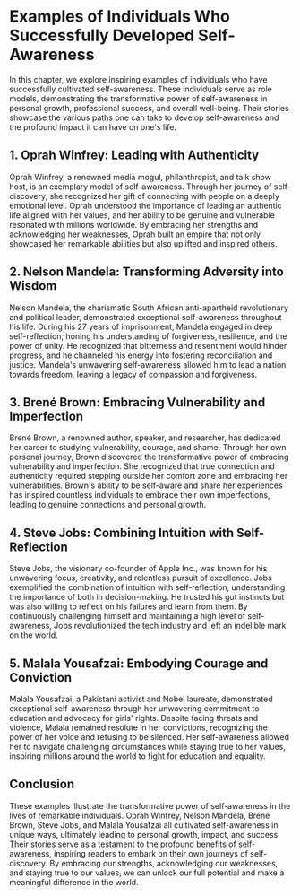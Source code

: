 Examples of Individuals Who Successfully Developed Self-Awareness
==========================================================================

In this chapter, we explore inspiring examples of individuals who have successfully cultivated self-awareness. These individuals serve as role models, demonstrating the transformative power of self-awareness in personal growth, professional success, and overall well-being. Their stories showcase the various paths one can take to develop self-awareness and the profound impact it can have on one's life.

**1. Oprah Winfrey: Leading with Authenticity**
-----------------------------------------------

Oprah Winfrey, a renowned media mogul, philanthropist, and talk show host, is an exemplary model of self-awareness. Through her journey of self-discovery, she recognized her gift of connecting with people on a deeply emotional level. Oprah understood the importance of leading an authentic life aligned with her values, and her ability to be genuine and vulnerable resonated with millions worldwide. By embracing her strengths and acknowledging her weaknesses, Oprah built an empire that not only showcased her remarkable abilities but also uplifted and inspired others.

**2. Nelson Mandela: Transforming Adversity into Wisdom**
---------------------------------------------------------

Nelson Mandela, the charismatic South African anti-apartheid revolutionary and political leader, demonstrated exceptional self-awareness throughout his life. During his 27 years of imprisonment, Mandela engaged in deep self-reflection, honing his understanding of forgiveness, resilience, and the power of unity. He recognized that bitterness and resentment would hinder progress, and he channeled his energy into fostering reconciliation and justice. Mandela's unwavering self-awareness allowed him to lead a nation towards freedom, leaving a legacy of compassion and forgiveness.

**3. Brené Brown: Embracing Vulnerability and Imperfection**
------------------------------------------------------------

Brené Brown, a renowned author, speaker, and researcher, has dedicated her career to studying vulnerability, courage, and shame. Through her own personal journey, Brown discovered the transformative power of embracing vulnerability and imperfection. She recognized that true connection and authenticity required stepping outside her comfort zone and embracing her vulnerabilities. Brown's ability to be self-aware and share her experiences has inspired countless individuals to embrace their own imperfections, leading to genuine connections and personal growth.

**4. Steve Jobs: Combining Intuition with Self-Reflection**
-----------------------------------------------------------

Steve Jobs, the visionary co-founder of Apple Inc., was known for his unwavering focus, creativity, and relentless pursuit of excellence. Jobs exemplified the combination of intuition with self-reflection, understanding the importance of both in decision-making. He trusted his gut instincts but was also willing to reflect on his failures and learn from them. By continuously challenging himself and maintaining a high level of self-awareness, Jobs revolutionized the tech industry and left an indelible mark on the world.

**5. Malala Yousafzai: Embodying Courage and Conviction**
---------------------------------------------------------

Malala Yousafzai, a Pakistani activist and Nobel laureate, demonstrated exceptional self-awareness through her unwavering commitment to education and advocacy for girls' rights. Despite facing threats and violence, Malala remained resolute in her convictions, recognizing the power of her voice and refusing to be silenced. Her self-awareness allowed her to navigate challenging circumstances while staying true to her values, inspiring millions around the world to fight for education and equality.

**Conclusion**
--------------

These examples illustrate the transformative power of self-awareness in the lives of remarkable individuals. Oprah Winfrey, Nelson Mandela, Brené Brown, Steve Jobs, and Malala Yousafzai all cultivated self-awareness in unique ways, ultimately leading to personal growth, impact, and success. Their stories serve as a testament to the profound benefits of self-awareness, inspiring readers to embark on their own journeys of self-discovery. By embracing our strengths, acknowledging our weaknesses, and staying true to our values, we can unlock our full potential and make a meaningful difference in the world.

